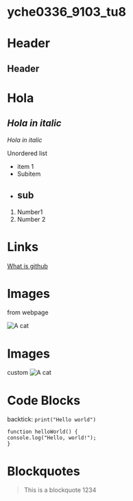 # yche0336_9103_tu8
# Header
## Header
# **Hola**
## *Hola in italic*
*Hola in italic*

Unordered list
- item 1
 - Subitem
  - ## sub

  1. Number1
  2. Number 2

  # Links
  [What is github](https://www.youtube.com/watch?v=pBy1zgt0XPc)

# Images
from webpage

![A cat](https://th.bing.com/th/id/R.fc9ff391e0b92927fc4a526a939b2ca3?rik=M35YB1MrloATrw&riu=http%3a%2f%2fupload.wikimedia.org%2fwikipedia%2fcommons%2fd%2fd4%2fCat_March_2010-1a.jpg&ehk=lmx5Dow%2btE7KUtrgWeamODrZNBeLisLC4x4%2bkXQRDq8%3d&risl=1&pid=ImgRaw&r=0)

# Images
custom
![A cat](readmeImages/karen.jpg)

# Code Blocks
backtick:
`print("Hello world")`

```
function helloWorld() {
console.log("Hello, world!");
}
```
# Blockquotes
> This is a blockquote
1234